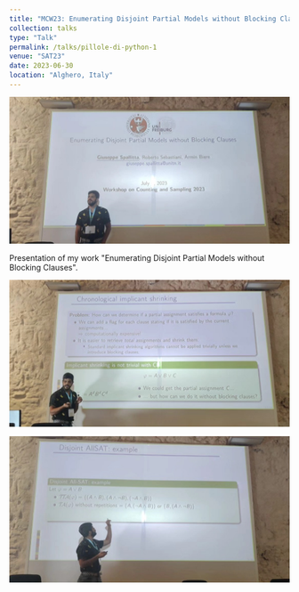 ```yaml
---
title: "MCW23: Enumerating Disjoint Partial Models without Blocking Clauses"
collection: talks
type: "Talk"
permalink: /talks/pillole-di-python-1
venue: "SAT23"
date: 2023-06-30
location: "Alghero, Italy"
---
```


![MCW-1](../images/MCW1.jpg)

Presentation of my work "Enumerating Disjoint Partial Models without Blocking Clauses".

![MCW-2](../images/MCW2.jpg)

![MCW-3](../images/MCW3.jpg)
